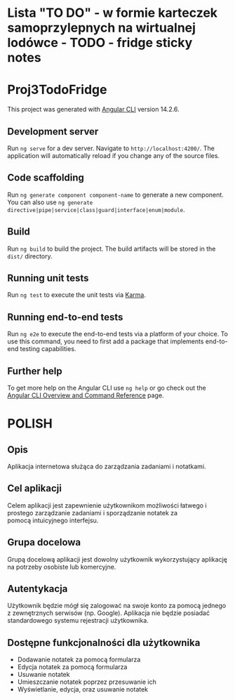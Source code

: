 # Lista "TO DO" - w formie karteczek samoprzylepnych na wirtualnej lodówce - TODO - fridge sticky notes


# Proj3TodoFridge

This project was generated with [Angular CLI](https://github.com/angular/angular-cli) version 14.2.6.

## Development server

Run `ng serve` for a dev server. Navigate to `http://localhost:4200/`. The application will automatically reload if you change any of the source files.

## Code scaffolding

Run `ng generate component component-name` to generate a new component. You can also use `ng generate directive|pipe|service|class|guard|interface|enum|module`.

## Build

Run `ng build` to build the project. The build artifacts will be stored in the `dist/` directory.

## Running unit tests

Run `ng test` to execute the unit tests via [Karma](https://karma-runner.github.io).

## Running end-to-end tests

Run `ng e2e` to execute the end-to-end tests via a platform of your choice. To use this command, you need to first add a package that implements end-to-end testing capabilities.

## Further help

To get more help on the Angular CLI use `ng help` or go check out the [Angular CLI Overview and Command Reference](https://angular.io/cli) page.

# POLISH

## Opis

Aplikacja internetowa służąca do zarządzania zadaniami i notatkami.

## Cel aplikacji

Celem aplikacji jest zapewnienie użytkownikom możliwości łatwego i prostego zarządzanie zadaniami i sporządzanie notatek za pomocą intuicyjnego interfejsu. 

## Grupa docelowa

Grupą docelową aplikacji jest dowolny użytkownik wykorzystujący aplikację na potrzeby osobiste lub komercyjne.


## Autentykacja

Użytkownik będzie mógł się zalogować na swoje konto za pomocą jednego z zewnętrznych serwisów (np. Google). Aplikacja nie będzie posiadać standardowego systemu rejestracji użytkownika.


## Dostępne funkcjonalności dla użytkownika

- Dodawanie notatek za pomocą formularza
- Edycja notatek za pomocą formularza
- Usuwanie notatek
- Umieszczanie notatek poprzez przesuwanie ich
- Wyświetlanie, edycja, oraz usuwanie notatek

